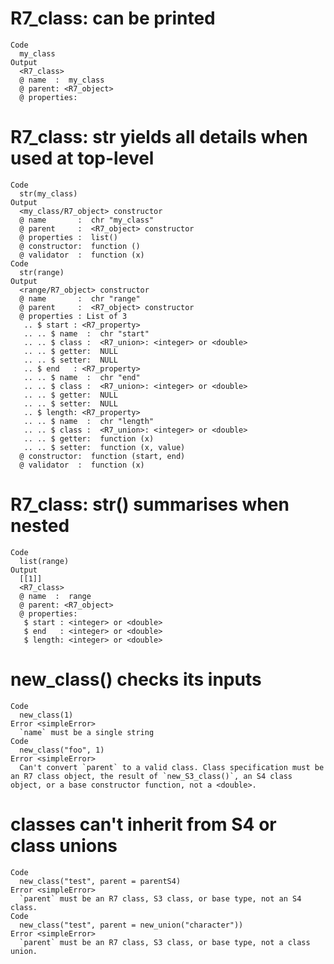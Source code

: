 # R7_class: can be printed

    Code
      my_class
    Output
      <R7_class>
      @ name  :  my_class
      @ parent: <R7_object>
      @ properties:

# R7_class: str yields all details when used at top-level

    Code
      str(my_class)
    Output
      <my_class/R7_object> constructor
      @ name       :  chr "my_class"
      @ parent     :  <R7_object> constructor
      @ properties :  list()
      @ constructor:  function ()  
      @ validator  :  function (x)  
    Code
      str(range)
    Output
      <range/R7_object> constructor
      @ name       :  chr "range"
      @ parent     :  <R7_object> constructor
      @ properties : List of 3
       .. $ start : <R7_property> 
       .. .. $ name  :  chr "start"
       .. .. $ class :  <R7_union>: <integer> or <double>
       .. .. $ getter:  NULL
       .. .. $ setter:  NULL
       .. $ end   : <R7_property> 
       .. .. $ name  :  chr "end"
       .. .. $ class :  <R7_union>: <integer> or <double>
       .. .. $ getter:  NULL
       .. .. $ setter:  NULL
       .. $ length: <R7_property> 
       .. .. $ name  :  chr "length"
       .. .. $ class :  <R7_union>: <integer> or <double>
       .. .. $ getter:  function (x)  
       .. .. $ setter:  function (x, value)  
      @ constructor:  function (start, end)  
      @ validator  :  function (x)  

# R7_class: str() summarises when nested

    Code
      list(range)
    Output
      [[1]]
      <R7_class>
      @ name  :  range
      @ parent: <R7_object>
      @ properties:
       $ start : <integer> or <double>
       $ end   : <integer> or <double>
       $ length: <integer> or <double>
      

# new_class() checks its inputs

    Code
      new_class(1)
    Error <simpleError>
      `name` must be a single string
    Code
      new_class("foo", 1)
    Error <simpleError>
      Can't convert `parent` to a valid class. Class specification must be an R7 class object, the result of `new_S3_class()`, an S4 class object, or a base constructor function, not a <double>.

# classes can't inherit from S4 or class unions

    Code
      new_class("test", parent = parentS4)
    Error <simpleError>
      `parent` must be an R7 class, S3 class, or base type, not an S4 class.
    Code
      new_class("test", parent = new_union("character"))
    Error <simpleError>
      `parent` must be an R7 class, S3 class, or base type, not a class union.

